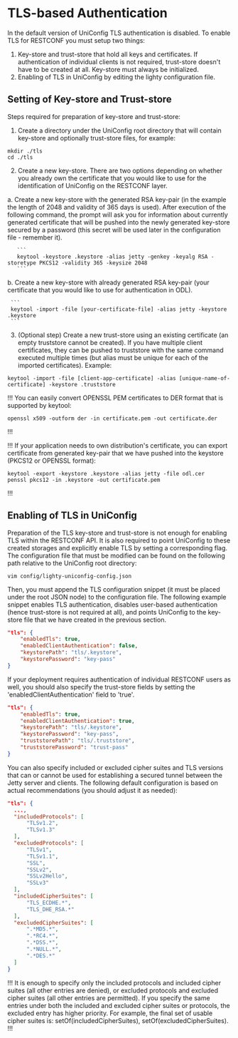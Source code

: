 # TLS-based Authentication

In the default version of UniConfig TLS authentication is disabled. To
enable TLS for RESTCONF you must setup two things:

1. Key-store and trust-store that hold all keys and certificates. If
    authentication of individual clients is not required, trust-store
    doesn't have to be created at all. Key-store must always be
    initialized.
2. Enabling of TLS in UniConfig by editing the lighty configuration
    file.

## Setting of Key-store and Trust-store

Steps required for preparation of key-store and trust-store:

1. Create a directory under the UniConfig root directory that will
    contain key-store and optionally trust-store files, for example:

```
mkdir ./tls
cd ./tls
```

2.  Create a new key-store. There are two options depending on whether
    you already own the certificate that you would like to use for the
    identification of UniConfig on the RESTCONF layer.

  a.  Create a new key-store with the generated RSA key-pair (in the
     example the length of 2048 and validity of 365 days is used).
     After execution of the following command, the prompt will ask you
     for information about currently generated certificate that will be
     pushed into the newly generated key-store secured by a password
     (this secret will be used later in the configuration file -
     remember it).

       ```
       keytool -keystore .keystore -alias jetty -genkey -keyalg RSA -storetype PKCS12 -validity 365 -keysize 2048
       ```

 b.  Create a new key-store with already generated RSA key-pair (your
     certificate that you would like to use for authentication in ODL).

     ```
     keytool -import -file [your-certificate-file] -alias jetty -keystore .keystore
     ```

3. (Optional step) Create a new trust-store using an existing
    certificate (an empty truststore cannot be created). If you have
    multiple client certificates, they can be pushed to truststore with
    the same command executed multiple times (but alias must be unique
    for each of the imported certificates). Example:

```
keytool -import -file [client-app-certificate] -alias [unique-name-of-certificate] -keystore .truststore
```

!!!
You can easily convert OPENSSL PEM certificates to DER format that is
supported by keytool:

```
openssl x509 -outform der -in certificate.pem -out certificate.der
```
!!!

!!!
If your application needs to own distribution's certificate, you can
export certificate from generated key-pair that we have pushed into
the keystore (PKCS12 or OPENSSL format):

```
keytool -export -keystore .keystore -alias jetty -file odl.cer
penssl pkcs12 -in .keystore -out certificate.pem
```
!!!

## Enabling of TLS in UniConfig

Preparation of the TLS key-store and trust-store is not enough for
enabling TLS within the RESTCONF API. It is also required to point
UniConfig to these created storages and explicitly enable TLS by setting
a corresponding flag. The configuration file that must be modified can
be found on the following path relative to the UniConfig root directory:

```
vim config/lighty-uniconfig-config.json
```

Then, you must append the TLS configuration snippet (it must be placed
under the root JSON node) to the configuration file. The following
example snippet enables TLS authentication, disables user-based
authentication (hence trust-store is not required at all), and points
UniConfig to the key-store file that we have created in the previous
section.

```json
"tls": {
    "enabledTls": true,
    "enabledClientAuthentication": false,
    "keystorePath": "tls/.keystore",
    "keystorePassword": "key-pass"
}
```

If your deployment requires authentication of individual RESTCONF users
as well, you should also specify the trust-store fields by setting the
'enabledClientAuthentication' field to 'true'.

```json
"tls": {
    "enabledTls": true,
    "enabledClientAuthentication": true,
    "keystorePath": "tls/.keystore",
    "keystorePassword": "key-pass",
    "truststorePath": "tls/.truststore",
    "truststorePassword": "trust-pass"
}
```

You can also specify included or excluded cipher suites and TLS versions
that can or cannot be used for establishing a secured tunnel between the
Jetty server and clients. The following default configuration is based
on actual recommendations (you should adjust it as needed):

```json
"tls": {
  ...,
  "includedProtocols": [
      "TLSv1.2",
      "TLSv1.3"
  ],
  "excludedProtocols": [
      "TLSv1",
      "TLSv1.1",
      "SSL",
      "SSLv2",
      "SSLv2Hello",
      "SSLv3"
  ],
  "includedCipherSuites": [
      "TLS_ECDHE.*",
      "TLS_DHE_RSA.*"
  ],
  "excludedCipherSuites": [
      ".*MD5.*",
      ".*RC4.*",
      ".*DSS.*",
      ".*NULL.*",
      ".*DES.*"
  ]
}
```

!!!
It is enough to specify only the included protocols and included
cipher suites (all other entries are denied), or excluded protocols
and excluded cipher suites (all other entries are permitted). If you
specify the same entries under both the included and excluded cipher
suites or protocols, the excluded entry has higher priority. For
example, the final set of usable cipher suites is:
setOf(includedCipherSuites), setOf(excludedCipherSuites).
!!!
